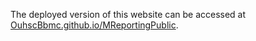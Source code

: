 The deployed version of this website can be accessed at [OuhscBbmc.github.io/MReportingPublic](http://OuhscBbmc.github.io/MReportingPublic). 
